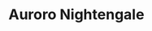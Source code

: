 # Auroro Nightengale

<!--
**AuroroNightengale/AuroroNightengale** is a ✨ _special_ ✨ repository because its `README.md` (this file) appears on your GitHub profile.

## About Me:

- 🔭 I’m currently working on TopCord
- 🌱 I’m currently learning Eris
- 📫 How to reach me: Currently working on a Discord Server!
- 😄 Pronouns: He/Them
